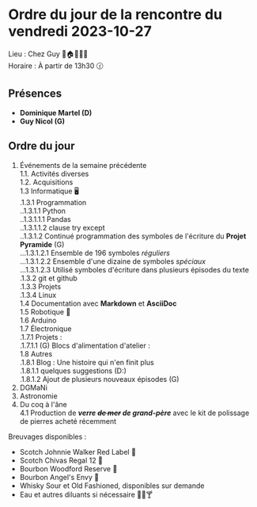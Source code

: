 # Ordre du jour de la rencontre du vendredi 2023-10-27

Lieu :    Chez Guy 🎄🏠🌳🌲🌵  
Horaire : À partir de 13h30 🕜  
## Présences
* **Dominique Martel (D)**  
* **Guy Nicol (G)**  

## Ordre du jour
1. Événements de la semaine précédente  
 1.1.  Activités diverses  
 1.2.  Acquisitions  
 1.3 Informatique 🖥  
.1.3.1 Programmation  
..1.3.1.1 Python  
..1.3.1.1.1 Pandas  
..1.3.1.1.2 clause try except  
..1.3.1.2 Continué programmation des symboles de l'écriture du **Projet Pyramide** (G)  
...1.3.1.2.1 Ensemble de 196 symboles *réguliers*  
...1.3.1.2.2 Ensemble d'une dizaine de symboles *spéciaux*  
...1.3.1.2.3 Utilisé symboles d'écriture dans plusieurs épisodes du texte  
.1.3.2 git et github  
.1.3.3 Projets  
.1.3.4 Linux  
1.4 Documentation avec **Markdown** et **AsciiDoc**  
1.5 Robotique 🤖   
1.6 Arduino  
1.7 Électronique  
.1.7.1 Projets :  
.1.7.1.1 (G) Blocs d'alimentation d'atelier :  
1.8 Autres  
   .1.8.1 Blog : Une histoire qui n'en finit plus  
   .1.8.1.1 quelques suggestions (D:)  
   .1.8.1.2 Ajout de plusieurs nouveaux épisodes (G)  
2. DGMaNi  
3. Astronomie    
4. Du coq à l'âne  
4.1 Production de ***verre ~~de mer~~ de grand-père*** avec le kit de polissage de pierres acheté récemment       

Breuvages disponibles :
  * Scotch Johnnie Walker Red Label 🥃
  * Scotch Chivas Regal 12 🥃
  * Bourbon Woodford Reserve 🥃
  * Bourbon Angel's Envy 🥃  
  * Whisky Sour et Old Fashioned, disponibles sur demande
  * Eau et autres diluants si nécessaire 🍶🍺🍸
